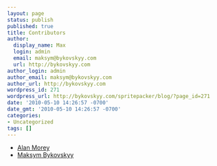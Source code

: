 ```yaml
---
layout: page
status: publish
published: true
title: Contributors
author:
  display_name: Max
  login: admin
  email: maksym@bykovskyy.com
  url: http://bykovskyy.com
author_login: admin
author_email: maksym@bykovskyy.com
author_url: http://bykovskyy.com
wordpress_id: 271
wordpress_url: http://bykovskyy.com/spritepacker/blog/?page_id=271
date: '2010-05-10 14:26:57 -0700'
date_gmt: '2010-05-10 14:26:57 -0700'
categories:
- Uncategorized
tags: []
---
```

<ul>
<li><a href="http://alanmorey.com" target="_blank">Alan Morey</a></li>
<li><a href="http://bykovskyy.com" target="_blank">Maksym Bykovskyy</a></li>
</ul>
